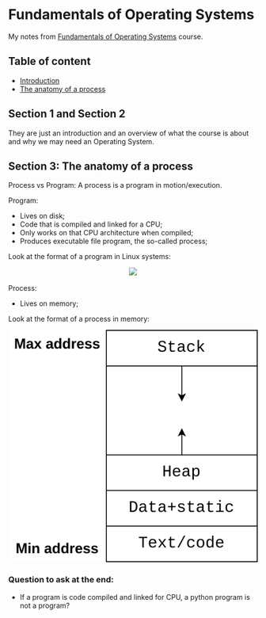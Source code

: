 # Fundamentals of Operating Systems

My notes from [Fundamentals of Operating Systems](https://www.udemy.com/course/fundamentals-of-operating-systems) course.

## Table of content
* [Introduction](#section-1-and-section-2)
* [The anatomy of a process](#section-3-the-anatomy-of-a-process)

## Section 1 and Section 2

They are just an introduction and an overview of what the course is about and why we may need an Operating System.

## Section 3: The anatomy of a process

Process vs Program: A process is a program in motion/execution.

Program:
* Lives on disk;
* Code that is compiled and linked for a CPU;
* Only works on that CPU architecture when compiled;
* Produces executable file program, the so-called process;

Look at the format of a program in Linux systems:  
<p style="text-align: center;">
  <img src="https://upload.wikimedia.org/wikipedia/commons/thumb/7/77/Elf-layout--en.svg/800px-Elf-layout--en.svg.png" style="width: 60%; height: auto; alt="ELF (Executable and Linkable Format) program format">
</p>

Process:
* Lives on memory;

Look at the format of a process in memory:  
<p style="text-align: center;">
  <img src="images/process_anatomy.drawio.svg" alt="Anatomy of a process">
</p>


### Question to ask at the end:
- If a program is code compiled and linked for CPU, a python program is not a program?